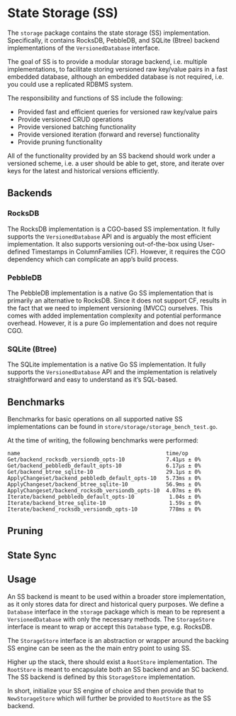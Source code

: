 # State Storage (SS)

The `storage` package contains the state storage (SS) implementation. Specifically,
it contains RocksDB, PebbleDB, and SQLite (Btree) backend implementations of the
`VersionedDatabase` interface.

The goal of SS is to provide a modular storage backend, i.e. multiple implementations,
to facilitate storing versioned raw key/value pairs in a fast embedded database,
although an embedded database is not required, i.e. you could use a replicated
RDBMS system.

The responsibility and functions of SS include the following:

* Provided fast and efficient queries for versioned raw key/value pairs
* Provide versioned CRUD operations
* Provide versioned batching functionality
* Provide versioned iteration (forward and reverse) functionality
* Provide pruning functionality

All of the functionality provided by an SS backend should work under a versioned
scheme, i.e. a user should be able to get, store, and iterate over keys for the
latest and historical versions efficiently.

## Backends

### RocksDB

The RocksDB implementation is a CGO-based SS implementation. It fully supports
the `VersionedDatabase` API and is arguably the most efficient implementation. It
also supports versioning out-of-the-box using User-defined Timestamps in
ColumnFamilies (CF). However, it requires the CGO dependency which can complicate
an app’s build process.

### PebbleDB

The PebbleDB implementation is a native Go SS implementation that is primarily an
alternative to RocksDB. Since it does not support CF, results in the fact that we
need to implement versioning (MVCC) ourselves. This comes with added implementation
complexity and potential performance overhead. However, it is a pure Go implementation
and does not require CGO.

### SQLite (Btree)

The SQLite implementation is a native Go SS implementation. It fully supports the
`VersionedDatabase` API and the implementation is relatively straightforward and
easy to understand as it’s SQL-based.

## Benchmarks

Benchmarks for basic operations on all supported native SS implementations can
be found in `store/storage/storage_bench_test.go`.

At the time of writing, the following benchmarks were performed:

```shell
name                                              time/op
Get/backend_rocksdb_versiondb_opts-10             7.41µs ± 0%
Get/backend_pebbledb_default_opts-10              6.17µs ± 0%
Get/backend_btree_sqlite-10                       29.1µs ± 0%
ApplyChangeset/backend_pebbledb_default_opts-10   5.73ms ± 0%
ApplyChangeset/backend_btree_sqlite-10            56.9ms ± 0%
ApplyChangeset/backend_rocksdb_versiondb_opts-10  4.07ms ± 0%
Iterate/backend_pebbledb_default_opts-10           1.04s ± 0%
Iterate/backend_btree_sqlite-10                    1.59s ± 0%
Iterate/backend_rocksdb_versiondb_opts-10          778ms ± 0%
```

## Pruning

<!-- TODO -->

## State Sync

<!-- TODO -->

## Usage

An SS backend is meant to be used within a broader store implementation, as it
only stores data for direct and historical query purposes. We define a `Database`
interface in the `storage` package which is mean to be represent a `VersionedDatabase`
with only the necessary methods. The `StorageStore` interface is meant to wrap or
accept this `Database` type, e.g. RocksDB.

The `StorageStore` interface is an abstraction or wrapper around the backing SS
engine can be seen as the the main entry point to using SS.

Higher up the stack, there should exist a `RootStore` implementation. The `RootStore`
is meant to encapsulate both an SS backend and an SC backend. The SS backend is
defined by this `StorageStore` implementation.

In short, initialize your SS engine of choice and then provide that to `NewStorageStore`
which will further be provided to `RootStore` as the SS backend.
